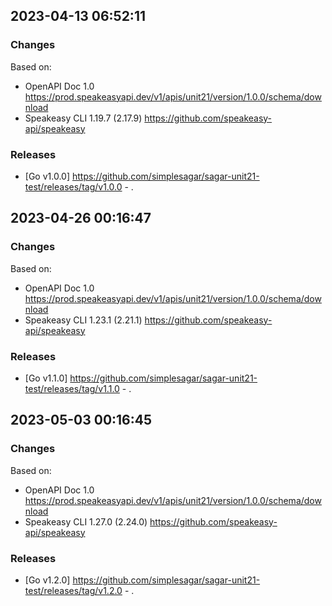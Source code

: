 

## 2023-04-13 06:52:11
### Changes
Based on:
- OpenAPI Doc 1.0 https://prod.speakeasyapi.dev/v1/apis/unit21/version/1.0.0/schema/download
- Speakeasy CLI 1.19.7 (2.17.9) https://github.com/speakeasy-api/speakeasy
### Releases
- [Go v1.0.0] https://github.com/simplesagar/sagar-unit21-test/releases/tag/v1.0.0 - .

## 2023-04-26 00:16:47
### Changes
Based on:
- OpenAPI Doc 1.0 https://prod.speakeasyapi.dev/v1/apis/unit21/version/1.0.0/schema/download
- Speakeasy CLI 1.23.1 (2.21.1) https://github.com/speakeasy-api/speakeasy
### Releases
- [Go v1.1.0] https://github.com/simplesagar/sagar-unit21-test/releases/tag/v1.1.0 - .

## 2023-05-03 00:16:45
### Changes
Based on:
- OpenAPI Doc 1.0 https://prod.speakeasyapi.dev/v1/apis/unit21/version/1.0.0/schema/download
- Speakeasy CLI 1.27.0 (2.24.0) https://github.com/speakeasy-api/speakeasy
### Releases
- [Go v1.2.0] https://github.com/simplesagar/sagar-unit21-test/releases/tag/v1.2.0 - .